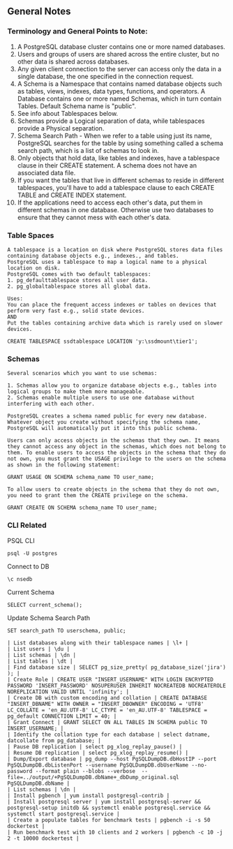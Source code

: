 ## General Notes

### Terminology and General Points to Note:
1. A PostgreSQL database cluster contains one or more named databases. 
2. Users and groups of users are shared across the entire cluster, but no other data is shared across databases. 
3. Any given client connection to the server can access only the data in a single database, the one specified in the connection request.
4. A Schema is a Namespace that contains named database objects such as tables, views, indexes, data types, functions, and operators. A Database contains  one or more named Schemas, which in turn contain Tables. Default Schema name is "public".
5. See info about Tablespaces below.
6. Schemas provide a Logical separation of data, while tablespaces provide a Physical separation.
7. Schema Search Path - When we refer to a table using just its name, PostgreSQL searches for the table by using something called a schema search path, which is a list of schemas to look in.
8. Only objects that hold data, like tables and indexes, have a tablespace clause in their CREATE statement. A schema does not have an associated data file.
9. If you want the tables that live in different schemas to reside in different tablespaces, you'll have to add a tablespace clause to each CREATE TABLE and CREATE INDEX statement.
10. If the applications need to access each other's data, put them in different schemas in one database. Otherwise use two databases to ensure that they cannot mess with each other's data.


### Table Spaces
```
A tablespace is a location on disk where PostgreSQL stores data files containing database objects e.g., indexes., and tables. 
PostgreSQL uses a tablespace to map a logical name to a physical location on disk.
PostgreSQL comes with two default tablespaces:
1. pg_defaulttablespace stores all user data.
2. pg_globaltablespace stores all global data.

Uses:
You can place the frequent access indexes or tables on devices that perform very fast e.g., solid state devices. 
AND 
Put the tables containing archive data which is rarely used on slower devices.

CREATE TABLESPACE ssdtablespace LOCATION 'y:\ssdmount\tier1';
```

### Schemas
```
Several scenarios which you want to use schemas:

1. Schemas allow you to organize database objects e.g., tables into logical groups to make them more manageable.
2. Schemas enable multiple users to use one database without interfering with each other.

PostgreSQL creates a schema named public for every new database. Whatever object you create without specifying the schema name, PostgreSQL will automatically put it into this public schema. 

Users can only access objects in the schemas that they own. It means they cannot access any object in the schemas, which does not belong to them. To enable users to access the objects in the schema that they do not own, you must grant the USAGE privilege to the users on the schema as shown in the following statement:

GRANT USAGE ON SCHEMA schema_name TO user_name;

To allow users to create objects in the schema that they do not own, you need to grant them the CREATE privilege on the schema.

GRANT CREATE ON SCHEMA schema_name TO user_name;

```

### CLI Related

PSQL CLI
```
psql -U postgres
```
Connect to DB
```
\c nsedb
```

Current Schema
```
SELECT current_schema();
```

Update Schema Search Path
```
SET search_path TO userschema, public;
```

```
| List databases along with their tablespace names | \l+ |
| List users | \du |
| List schemas | \dn |
| List tables | \dt |
| Find database size | SELECT pg_size_pretty( pg_database_size('jira') ); |
| Create Role | CREATE USER "INSERT_USERNAME" WITH LOGIN ENCRYPTED PASSWORD 'INSERT_PASSWORD' NOSUPERUSER INHERIT NOCREATEDB NOCREATEROLE NOREPLICATION VALID UNTIL 'infinity'; |
| Create DB with custom encoding and collation | CREATE DATABASE "INSERT_DBNAME" WITH OWNER = "INSERT_DBOWNER" ENCODING = 'UTF8' LC_COLLATE = 'en_AU.UTF-8' LC_CTYPE = 'en_AU.UTF-8' TABLESPACE = pg_default CONNECTION LIMIT = 40; |
| Grant Connect | GRANT SELECT ON ALL TABLES IN SCHEMA public TO INSERT_USERNAME; |
| Identify the collation type for each database | select datname, datcollate from pg_database; |
| Pause DB replication | select pg_xlog_replay_pause() |
| Resume DB replication | select pg_xlog_replay_resume() |
| Dump/Export database | pg_dump --host PgSQLDumpDB.dbHostIP --port PgSQLDumpDB.dbListenPort --username PgSQLDumpDB.dbUserName --no-password --format plain --blobs --verbose  --file=../output/+PgSQLDumpDB.dbName+_dbDump_original.sql PgSQLDumpDB.dbName |
| List schemas | \dn |
| Install pgbench | yum install postgresql-contrib |
| Install postgresql server | yum install postgresql-server && postgresql-setup initdb && systemctl enable postgresql.service && systemctl start postgresql.service |
| Create a populate tables for benchmark tests | pgbench -i -s 50 dockertest |
| Run benchmark test with 10 clients and 2 workers | pgbench -c 10 -j 2 -t 10000 dockertest |
```
